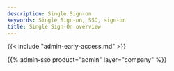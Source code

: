 ```yaml
---
description: Single Sign-on
keywords: Single Sign-on, SSO, sign-on
title: Single Sign-On overview
---
```


{{< include "admin-early-access.md" >}}

{{% admin-sso product="admin" layer="company" %}}